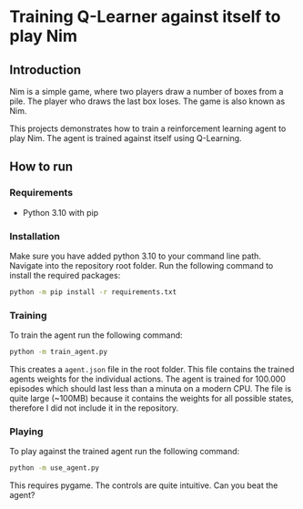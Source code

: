 # Training Q-Learner against itself to play Nim

## Introduction

Nim is a simple game, where two players draw a number of boxes from a pile. The player who draws the last box loses. The game is also known as Nim.

This projects demonstrates how to train a reinforcement learning agent to play Nim. The agent is trained against itself using Q-Learning.

## How to run

### Requirements

* Python 3.10 with pip

### Installation

Make sure you have added python 3.10 to your command line path.
Navigate into the repository root folder. Run the following command to install the required packages:

```bash
python -m pip install -r requirements.txt
```

### Training

To train the agent run the following command:

```bash
python -m train_agent.py
```

This creates a `agent.json` file in the root folder. This file contains the trained agents weights for the individual actions. The agent is trained for 100.000 episodes
which should last less than a minuta on a modern CPU. The file is quite large (~100MB) because it contains the weights for all possible states, therefore I did not include it in the repository.


### Playing

To play against the trained agent run the following command:

```bash
python -m use_agent.py
```

This requires pygame. The controls are quite intuitive.
Can you beat the agent?
